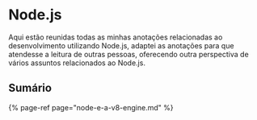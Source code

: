 # Node.js

Aqui estão reunidas todas as minhas anotações relacionadas ao desenvolvimento utilizando Node.js, adaptei as anotações para que atendesse a leitura de outras pessoas, oferecendo outra perspectiva de vários assuntos relacionados ao Node.js.

## Sumário

{% page-ref page="node-e-a-v8-engine.md" %}

